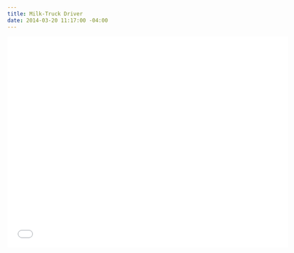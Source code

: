 ```yaml
---
title: Milk-Truck Driver
date: 2014-03-20 11:17:00 -04:00
---
```


<iframe width="640" height="480" src="//www.youtube.com/embed/Z1vJWRVyyJU?rel=0" frameborder="0" allowfullscreen></iframe>
